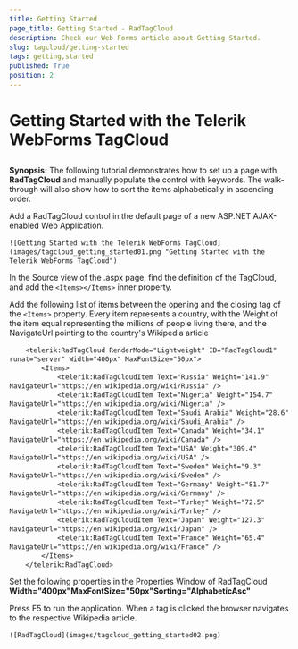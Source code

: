 ```yaml
---
title: Getting Started
page_title: Getting Started - RadTagCloud
description: Check our Web Forms article about Getting Started.
slug: tagcloud/getting-started
tags: getting,started
published: True
position: 2
---
```


# Getting Started with the Telerik WebForms TagCloud



## 

**Synopsis:** The following tutorial demonstrates how to set up a page with **RadTagCloud** and manually populate the control with keywords. The walk-through will also show how to sort the items alphabetically in ascending order.

Add a RadTagCloud control in the default page of a new ASP.NET AJAX-enabled Web Application.

	![Getting Started with the Telerik WebForms TagCloud](images/tagcloud_getting_started01.png "Getting Started with the Telerik WebForms TagCloud")

In the Source view of the .aspx page, find the definition of the TagCloud, and add the `<Items></Items>` inner property.

Add the following list of items between the opening and the closing tag of the `<Items>` property. Every item represents a country, with the Weight of the item equal representing the millions of people living there, and the NavigateUrl pointing to the country's Wikipedia article

````ASPNET
	<telerik:RadTagCloud RenderMode="Lightweight" ID="RadTagCloud1" runat="server" Width="400px" MaxFontSize="50px">
		<Items>
			<telerik:RadTagCloudItem Text="Russia" Weight="141.9" NavigateUrl="https://en.wikipedia.org/wiki/Russia" />
			<telerik:RadTagCloudItem Text="Nigeria" Weight="154.7" NavigateUrl="https://en.wikipedia.org/wiki/Nigeria" />
			<telerik:RadTagCloudItem Text="Saudi Arabia" Weight="28.6" NavigateUrl="https://en.wikipedia.org/wiki/Saudi_Arabia" />
			<telerik:RadTagCloudItem Text="Canada" Weight="34.1" NavigateUrl="https://en.wikipedia.org/wiki/Canada" />
			<telerik:RadTagCloudItem Text="USA" Weight="309.4" NavigateUrl="https://en.wikipedia.org/wiki/USA" />
			<telerik:RadTagCloudItem Text="Sweden" Weight="9.3" NavigateUrl="https://en.wikipedia.org/wiki/Sweden" />
			<telerik:RadTagCloudItem Text="Germany" Weight="81.7" NavigateUrl="https://en.wikipedia.org/wiki/Germany" />
			<telerik:RadTagCloudItem Text="Turkey" Weight="72.5" NavigateUrl="https://en.wikipedia.org/wiki/Turkey" />
			<telerik:RadTagCloudItem Text="Japan" Weight="127.3" NavigateUrl="https://en.wikipedia.org/wiki/Japan" />
			<telerik:RadTagCloudItem Text="France" Weight="65.4" NavigateUrl="https://en.wikipedia.org/wiki/France" />
		</Items>
	</telerik:RadTagCloud>
````

Set the following properties in the Properties Window of RadTagCloud **Width="400px"MaxFontSize="50px"Sorting="AlphabeticAsc"**

Press F5 to run the application. When a tag is clicked the browser navigates to the respective Wikipedia article.

	![RadTagCloud](images/tagcloud_getting_started02.png)
